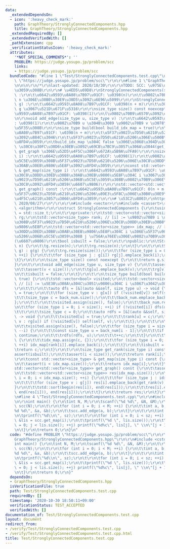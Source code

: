 ```yaml
---
data:
  _extendedDependsOn:
  - icon: ':heavy_check_mark:'
    path: GraphTheory/StronglyConnectedComponents.hpp
    title: GraphTheory/StronglyConnectedComponents.hpp
  _extendedRequiredBy: []
  _extendedVerifiedWith: []
  _pathExtension: cpp
  _verificationStatusIcon: ':heavy_check_mark:'
  attributes:
    '*NOT_SPECIAL_COMMENTS*': ''
    PROBLEM: https://judge.yosupo.jp/problem/scc
    links:
    - https://judge.yosupo.jp/problem/scc
  bundledCode: "#line 1 \"Test/StronglyConnectedComponents.test.cpp\"\n#define PROBLEM\
    \ \"https://judge.yosupo.jp/problem/scc\"\r\n\r\n#line 1 \"GraphTheory/StronglyConnectedComponents.hpp\"\
    \n\n\n\r\n/*\r\nlast-updated: 2020/10/30\r\n\r\nTODO: SCC: \u975E\u518D\u5E30\u306B\
    \u3059\u308B\r\n\r\n# \u4ED5\u69D8\r\nStronglyConnectedComponents(size_type n)\
    \ :\r\n\t\u6642\u9593\u8A08\u7B97\u91CF: \u0398(n)\r\n\t\u9802\u70B9\u6570\u304C\
    \ n \u306E\u30B0\u30E9\u30D5\u3092\u6E96\u5099\r\n\r\nStronglyConnectedComponentx(std::vector<std::vector<size_type>>\
    \ g) :\r\n\t\u6642\u9593\u8A08\u7B97\u91CF: \u0398(n + m)\r\n\t\u30B0\u30E9\u30D5\
    \ g \u3067\u521D\u671F\u5316\r\n\r\nsize_type size() const noexcept :\r\n\t\u6642\
    \u9593\u8A08\u7B97\u91CF: \u0398(1)\r\n\t\u9802\u70B9\u6570\u3092\u8FD4\u3059\r\
    \n\r\nvoid add_edge(size_type u, size_type v) :\r\n\t\u6642\u9593\u8A08\u7B97\u91CF\
    : \u0398(1)\r\n\t\u9802\u70B9 u \u304B\u3089 \u9802\u70B9 v \u3078\u8FBA\u3092\
    \u5F35\u308B\r\n\r\nsize_type build(bool build_idx_map = true)\r\n\t\u6642\u9593\
    \u8A08\u7B97\u91CF: \u0398(n + m)\r\n\t\u5F37\u9023\u7D50\u6210\u5206\u5206\u89E3\
    \u3092\u884C\u3046\r\n\t\u5F37\u9023\u7D50\u6210\u5206\u306E\u500B\u6570\u3092\
    \u8FD4\u3059\r\n\tbuild_idx_map \u304C false \u306E\u3068\u304D\u306F idx_map\
    \ \u30C6\u30FC\u30D6\u30EB\u3092\u69CB\u7BC9\u3057\u306A\u3044(get_map \u3084\
    \ get_graph \u306E\u52D5\u4F5C\u306F\u672A\u5B9A\u7FA9)\r\n\r\nsize_type get_rank(size_type\
    \ i) :\r\n\t\u6642\u9593\u8A08\u7B97\u91CF: \u0398(1)\r\n\t\u9802\u70B9 i \u304C\
    \u5C5E\u3059\u308B\u5F37\u9023\u7D50\u6210\u5206\u306E\u30C8\u30DD\u30ED\u30B8\
    \u30AB\u30EB\u9806\u5E8F\u3092\u8FD4\u3059\r\n\r\nconst std::vetor<size_type>\
    \ & get_map(size_type i) :\r\n\t\u6642\u9593\u8A08\u7B97\u91CF: \u0398(1)\r\n\t\
    \u30C8\u30DD\u30ED\u30B8\u30AB\u30EB\u9806\u5E8F\u304C i \u3067\u3042\u308B\u5F37\
    \u9023\u7D50\u6210\u5206\u306B\u5C5E\u3059\u308B\u9802\u70B9\u306E\u30EA\u30B9\
    \u30C8\u3092\u8FD4\u3059(\u6607\u9806)\r\n\r\nstd::vector<std::vector<size_type>>\
    \ get_graph() const :\r\n\t\u6642\u9593\u8A08\u7B97\u91CF: O(n + m log m)\r\n\t\
    \u5F37\u9023\u7D50\u6210\u5206\u5206\u89E3\u5F8C\u306E\u30B0\u30E9\u30D5\u3092\
    \u4F5C\u6210\u3057\u3066\u8FD4\u3059\r\n\r\n# \u53C2\u8003\r\nhttps://mathtrain.jp/kyorenketsu,\
    \ 2020/08/27\r\n*/\r\n\r\n#include <vector>\r\n#include <cassert>\r\n#include\
    \ <algorithm>\r\n\r\nstruct StronglyConnectedComponents {\r\n\tusing size_type\
    \ = std::size_t;\r\n\t\r\nprivate:\r\n\tstd::vector<std::vector<size_type>> g,\
    \ rg;\r\n\tstd::vector<size_type> rank; // [i] := \u9802\u70B9 i \u304C\u5C5E\u3059\
    \u308B\u5F37\u9023\u7D50\u6210\u5206\u306E\u30C8\u30DD\u30ED\u30B8\u30AB\u30EB\
    \u9806\u5E8F\r\n\tstd::vector<std::vector<size_type>> idx_map; // [i][j] := \u30C8\
    \u30DD\u30ED\u30B8\u30AB\u30EB\u9806\u5E8F\u304C i \u306E\u5F37\u9023\u7D50\u6210\
    \u5206\u306B\u5C5E\u3059\u308B j \u756A\u76EE\u306E\u9802\u70B9\u306E\u756A\u53F7\
    (\u6607\u9806)\r\n\tbool isbuilt = false;\r\n\t\r\npublic:\r\n\tStronglyConnectedComponents(size_type\
    \ n) {\r\n\t\tg.resize(n);\r\n\t\trg.resize(n);\r\n\t}\r\n\t\r\n\tStronglyConnectedComponents(std::vector<std::vector<size_type>>\
    \ g) : g(g) {\r\n\t\trg.resize(size());\r\n\t\tfor (size_type i = 0; i < size();\
    \ ++i) {\r\n\t\t\tfor (size_type j : g[i]) rg[j].emplace_back(i);\r\n\t\t}\r\n\
    \t}\r\n\t\r\n\tsize_type size() const noexcept {\r\n\t\treturn g.size();\r\n\t\
    }\r\n\t\r\n\tvoid add_edge(size_type u, size_type v) {\r\n\t\tassert(u < size());\r\
    \n\t\tassert(v < size());\r\n\t\tg[u].emplace_back(v);\r\n\t\trg[v].emplace_back(u);\r\
    \n\t\tisbuilt = false;\r\n\t}\r\n\t\r\n\tsize_type build(bool build_idx_map =\
    \ true) {\r\n\t\tstd::vector<bool> visited;\r\n\t\tstd::vector<size_type> back_num;\
    \ // [i] := \u5E30\u308A\u304C\u3051\u9806\u304C i \u3067\u3042\u308B\u9802\u70B9\
    \r\n\t\t\r\n\t\tauto dfs = [&](auto &&self, size_type u) -> void {\r\n\t\t\tvisited[u]\
    \ = true;\r\n\t\t\tfor (size_type v : g[u]) if (!visited[v]) self(self, v);\r\n\
    \t\t\tsize_type c = back_num.size();\r\n\t\t\tback_num.emplace_back(u);\r\n\t\t\
    };\r\n\t\t\r\n\t\tvisited.assign(size(), false);\r\n\t\tback_num.reserve(size());\r\
    \n\t\tfor (size_type i = 0; i < size(); ++i) if (!visited[i]) dfs(dfs, i);\r\n\
    \t\t\r\n\t\tsize_type c = 0;\r\n\t\tauto rdfs = [&](auto &&self, size_type u)\
    \ -> void {\r\n\t\t\tvisited[u] = true;\r\n\t\t\trank[u] = c;\r\n\t\t\tfor (size_type\
    \ v : rg[u]) if (!visited[v]) self(self, v);\r\n\t\t};\r\n\t\t\r\n\t\trank.resize(size());\r\
    \n\t\tvisited.assign(size(), false);\r\n\t\tfor (size_type i = size(); i > 0;\
    \ --i) {\r\n\t\t\tconst size_type u = back_num[i - 1];\r\n\t\t\tif (visited[u])\
    \ continue;\r\n\t\t\trdfs(rdfs, u);\r\n\t\t\t++c;\r\n\t\t}\r\n\t\t\r\n\t\tif (build_idx_map)\
    \ {\r\n\t\t\tidx_map.assign(c, {});\r\n\t\t\tfor (size_type i = 0; i < size();\
    \ ++i) idx_map[rank[i]].emplace_back(i);\r\n\t\t}\r\n\t\tisbuilt = true;\r\n\t\
    \treturn c;\r\n\t}\r\n\t\r\n\tsize_type get_rank(size_type i) const {\r\n\t\t\
    assert(isbuilt);\r\n\t\tassert(i < size());\r\n\t\treturn rank[i];\r\n\t}\r\n\t\
    \r\n\tconst std::vector<size_type> & get_map(size_type i) const {\r\n\t\tassert(isbuilt);\r\
    \n\t\tassert(i < idx_map.size());\r\n\t\treturn idx_map[i];\r\n\t}\r\n\t\r\n\t\
    std::vector<std::vector<size_type>> get_graph() const {\r\n\t\tassert(isbuilt);\r\
    \n\t\tstd::vector<std::vector<size_type>> res(idx_map.size());\r\n\t\tfor (size_type\
    \ i = 0; i < idx_map.size(); ++i) {\r\n\t\t\tfor (size_type j : idx_map[i]) {\r\
    \n\t\t\t\tfor (size_type v : g[j]) res[i].emplace_back(get_rank(v));\r\n\t\t\t\
    }\r\n\t\t\tstd::sort(begin(res[i]), end(res[i]));\r\n\t\t\tres[i].erase(unique(begin(res[i]),\
    \ end(res[i])), end(res[i]));\r\n\t\t}\r\n\t\treturn res;\r\n\t}\r\n};\r\n\r\n\
    \n#line 4 \"Test/StronglyConnectedComponents.test.cpp\"\n\r\n#include <cstdio>\r\
    \n\r\nint main() {\r\n\tint N, M;\r\n\tscanf(\"%d %d\", &N, &M);\r\n\t\r\n\tStronglyConnectedComponents\
    \ scc(N);\r\n\t\r\n\tfor (int i = 0; i < M; ++i) {\r\n\t\tint a, b;\r\n\t\tscanf(\"\
    %d %d\", &a, &b);\r\n\t\tscc.add_edge(a, b);\r\n\t}\r\n\t\r\n\tint sz = scc.build();\r\
    \n\tprintf(\"%d\\n\", sz);\r\n\t\r\n\tfor (int i = 0; i < sz; ++i) {\r\n\t\tauto\
    \ &lis = scc.get_map(i);\r\n\t\tprintf(\"%d \", lis.size());\r\n\t\tfor (int j\
    \ = 0; j < lis.size(); ++j) printf(\"%d%c\", lis[j], \" \\n\"[j + 1 == lis.size()]);\r\
    \n\t}\r\n\treturn 0;\r\n}\n"
  code: "#define PROBLEM \"https://judge.yosupo.jp/problem/scc\"\r\n\r\n#include \"\
    GraphTheory/StronglyConnectedComponents.hpp\"\r\n\r\n#include <cstdio>\r\n\r\n\
    int main() {\r\n\tint N, M;\r\n\tscanf(\"%d %d\", &N, &M);\r\n\t\r\n\tStronglyConnectedComponents\
    \ scc(N);\r\n\t\r\n\tfor (int i = 0; i < M; ++i) {\r\n\t\tint a, b;\r\n\t\tscanf(\"\
    %d %d\", &a, &b);\r\n\t\tscc.add_edge(a, b);\r\n\t}\r\n\t\r\n\tint sz = scc.build();\r\
    \n\tprintf(\"%d\\n\", sz);\r\n\t\r\n\tfor (int i = 0; i < sz; ++i) {\r\n\t\tauto\
    \ &lis = scc.get_map(i);\r\n\t\tprintf(\"%d \", lis.size());\r\n\t\tfor (int j\
    \ = 0; j < lis.size(); ++j) printf(\"%d%c\", lis[j], \" \\n\"[j + 1 == lis.size()]);\r\
    \n\t}\r\n\treturn 0;\r\n}"
  dependsOn:
  - GraphTheory/StronglyConnectedComponents.hpp
  isVerificationFile: true
  path: Test/StronglyConnectedComponents.test.cpp
  requiredBy: []
  timestamp: '2020-10-30 18:50:11+09:00'
  verificationStatus: TEST_ACCEPTED
  verifiedWith: []
documentation_of: Test/StronglyConnectedComponents.test.cpp
layout: document
redirect_from:
- /verify/Test/StronglyConnectedComponents.test.cpp
- /verify/Test/StronglyConnectedComponents.test.cpp.html
title: Test/StronglyConnectedComponents.test.cpp
---
```

